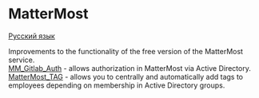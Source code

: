 # MatterMost
[Русский язык](https://github.com/AleksandrMikoshi/MatterMost/blob/main/Readme_ru.md)

Improvements to the functionality of the free version of the MatterMost service.   
[MM_Gitlab_Auth](https://github.com/AleksandrMikoshi/MatterMost/tree/main/MM_Gitlab_Auth) - allows authorization in MatterMost via Active Directory.   
[MatterMost_TAG](https://github.com/AleksandrMikoshi/MatterMost/tree/main/MatterMost_Tag) - allows you to centrally and automatically add tags to employees depending on membership in Active Directory groups.